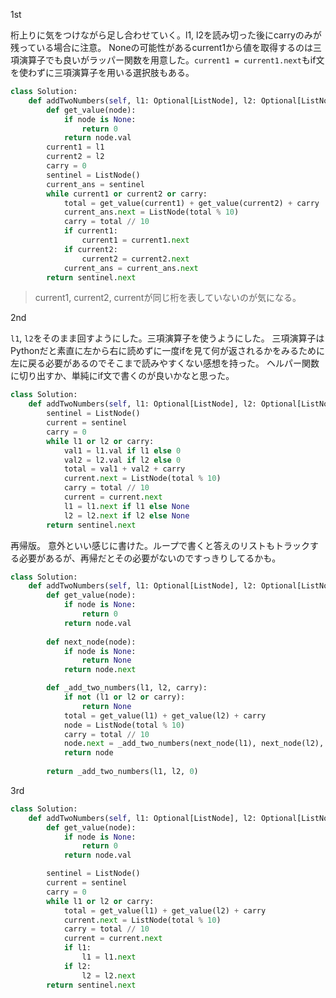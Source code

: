 1st

桁上りに気をつけながら足し合わせていく。l1, l2を読み切った後にcarryのみが残っている場合に注意。
Noneの可能性があるcurrent1から値を取得するのは三項演算子でも良いがラッパー関数を用意した。`current1 = current1.next`もif文を使わずに三項演算子を用いる選択肢もある。

```python
class Solution:
    def addTwoNumbers(self, l1: Optional[ListNode], l2: Optional[ListNode]) -> Optional[ListNode]:
        def get_value(node):
            if node is None:
                return 0
            return node.val
        current1 = l1
        current2 = l2
        carry = 0
        sentinel = ListNode()
        current_ans = sentinel
        while current1 or current2 or carry:
            total = get_value(current1) + get_value(current2) + carry
            current_ans.next = ListNode(total % 10)
            carry = total // 10
            if current1:
                current1 = current1.next
            if current2:
                current2 = current2.next
            current_ans = current_ans.next
        return sentinel.next
```

> current1, current2, currentが同じ桁を表していないのが気になる。

2nd

`l1`, `l2`をそのまま回すようにした。三項演算子を使うようにした。
三項演算子はPythonだと素直に左から右に読めずに一度ifを見て何が返されるかをみるために左に戻る必要があるのでそこまで読みやすくない感想を持った。
ヘルパー関数に切り出すか、単純にif文で書くのが良いかなと思った。

```python
class Solution:
    def addTwoNumbers(self, l1: Optional[ListNode], l2: Optional[ListNode]) -> Optional[ListNode]:
        sentinel = ListNode()
        current = sentinel
        carry = 0
        while l1 or l2 or carry:
            val1 = l1.val if l1 else 0
            val2 = l2.val if l2 else 0
            total = val1 + val2 + carry
            current.next = ListNode(total % 10)
            carry = total // 10
            current = current.next
            l1 = l1.next if l1 else None
            l2 = l2.next if l2 else None
        return sentinel.next
```

再帰版。
意外といい感じに書けた。ループで書くと答えのリストもトラックする必要があるが、再帰だとその必要がないのですっきりしてるかも。

```python
class Solution:
    def addTwoNumbers(self, l1: Optional[ListNode], l2: Optional[ListNode]) -> Optional[ListNode]:
        def get_value(node):
            if node is None:
                return 0
            return node.val
        
        def next_node(node):
            if node is None:
                return None
            return node.next

        def _add_two_numbers(l1, l2, carry):
            if not (l1 or l2 or carry):
                return None
            total = get_value(l1) + get_value(l2) + carry
            node = ListNode(total % 10)
            carry = total // 10
            node.next = _add_two_numbers(next_node(l1), next_node(l2), carry)
            return node
        
        return _add_two_numbers(l1, l2, 0)
```

3rd
```python
class Solution:
    def addTwoNumbers(self, l1: Optional[ListNode], l2: Optional[ListNode]) -> Optional[ListNode]:
        def get_value(node):
            if node is None:
                return 0
            return node.val

        sentinel = ListNode()
        current = sentinel
        carry = 0
        while l1 or l2 or carry:
            total = get_value(l1) + get_value(l2) + carry
            current.next = ListNode(total % 10)
            carry = total // 10
            current = current.next
            if l1:
                l1 = l1.next
            if l2:
                l2 = l2.next
        return sentinel.next
```
